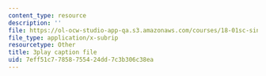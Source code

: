 ```yaml
---
content_type: resource
description: ''
file: https://ol-ocw-studio-app-qa.s3.amazonaws.com/courses/18-01sc-single-variable-calculus-fall-2010/7eff51c77858755424dd7c3b306c38ea_9v25gg2qJYE.srt
file_type: application/x-subrip
resourcetype: Other
title: 3play caption file
uid: 7eff51c7-7858-7554-24dd-7c3b306c38ea
---
```


